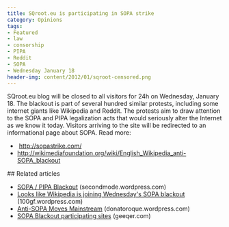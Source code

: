 ```yaml
---
title: SQroot.eu is participating in SOPA strike
category: Opinions
tags:
- Featured
- law
- consorship
- PIPA
- Reddit
- SOPA
- Wednesday January 18
header-img: content/2012/01/sqroot-censored.png
---
```

SQroot.eu blog will be closed to all visitors for 24h on Wednesday, January 18. The blackout is part of several hundred similar protests, including some internet giants like Wikipedia and Reddit.
The protests aim to draw attention to the SOPA and PIPA legalization acts that would seriously alter the Internet as we know it today.
Visitors arriving to the site will be redirected to an informational page about SOPA.
Read more:
<ul>
<li> <a href="http://sopastrike.com/">http://sopastrike.com/</a></li>
<li><a href="http://wikimediafoundation.org/wiki/English_Wikipedia_anti-SOPA_blackout">http://wikimediafoundation.org/wiki/English_Wikipedia_anti-SOPA_blackout</a></li>
</ul>
## Related articles
<ul>
<li><a href="http://secondmode.wordpress.com/2012/01/16/sopa-pipa-blackout/">SOPA / PIPA Blackout</a> (secondmode.wordpress.com)</li>
<li><a href="http://100gf.wordpress.com/2012/01/16/looks-like-wikipedia-is-joining-wednesdays-sopa-blackout/">Looks like Wikipedia is joining Wednesday's SOPA blackout</a> (100gf.wordpress.com)</li>
<li><a href="http://donatoroque.wordpress.com/2012/01/17/anti-sopa-moves-mainstream/">Anti-SOPA Moves Mainstream</a> (donatoroque.wordpress.com)</li>
<li><a href="http://geeqer.com/2012/01/sopa-blackout/">SOPA Blackout participating sites</a> (geeqer.com)</li>
</ul>
